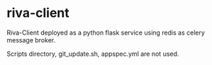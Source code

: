 # riva-client
Riva-Client deployed as a python flask service using redis as celery message broker.


Scripts directory, git_update.sh, appspec.yml are not used.

